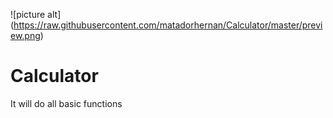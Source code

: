 ![picture alt] (https://raw.githubusercontent.com/matadorhernan/Calculator/master/preview.png)

# Calculator
It will do all basic functions
